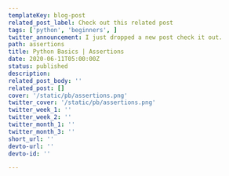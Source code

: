 ```yaml
---
templateKey: blog-post
related_post_label: Check out this related post
tags: ['python', 'beginners', ]
twitter_announcement: I just dropped a new post check it out.
path: assertions
title: Python Basics | Assertions
date: 2020-06-11T05:00:00Z
status: published
description:
related_post_body: ''
related_post: []
cover: '/static/pb/assertions.png'
twitter_cover: '/static/pb/assertions.png'
twitter_week_1: ''
twitter_week_2: ''
twitter_month_1: ''
twitter_month_3: ''
short_url: ''
devto-url: ''
devto-id: ''

---
```


<!--
<p style='text-align: center'>
<a href='https://waylonwalker.com/blog/assertions'>
  <img
    style='width:500px; max-width:80%; margin: auto;'
    src="https://waylonwalker.com/assertions.png"
    alt="Read more from the Python Basics | Assertions article"
  />
  </a>
</p>

-->
